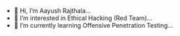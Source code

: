 - 👋 Hi, I’m Aayush Rajthala...
- 👀 I’m interested in Ethical Hacking (Red Team)...
- 🌱 I’m currently learning Offensive Penetration Testing...
